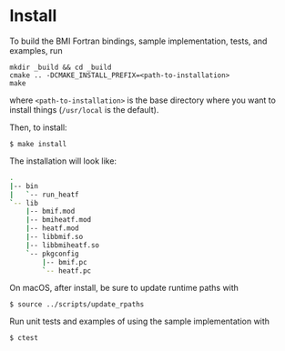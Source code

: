 # Install

To build the BMI Fortran bindings, sample implementation, tests,
and examples, run

    mkdir _build && cd _build
    cmake .. -DCMAKE_INSTALL_PREFIX=<path-to-installation>
    make

where `<path-to-installation>` is the base directory where you want
to install things (`/usr/local` is the default).

Then, to install:

    $ make install

The installation will look like:

```bash
.
|-- bin
|   `-- run_heatf
`-- lib
    |-- bmif.mod
    |-- bmiheatf.mod
    |-- heatf.mod
    |-- libbmif.so
    |-- libbmiheatf.so
    `-- pkgconfig
        |-- bmif.pc
        `-- heatf.pc
```

On macOS, after install, be sure to update runtime paths with

    $ source ../scripts/update_rpaths

Run unit tests and examples of using the sample implementation with

    $ ctest
